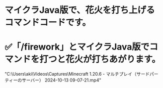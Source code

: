# マイクラJava版で、花火を打ち上げるコマンドコードです。

# ✅「/firework」とマイクラJava版でコマンドを打つと花火が打ちあがります。

"C:\Users\aki\Videos\Captures\Minecraft 1.20.6 - マルチプレイ（サードパーティーのサーバー） 2024-10-13 09-07-21.mp4"
